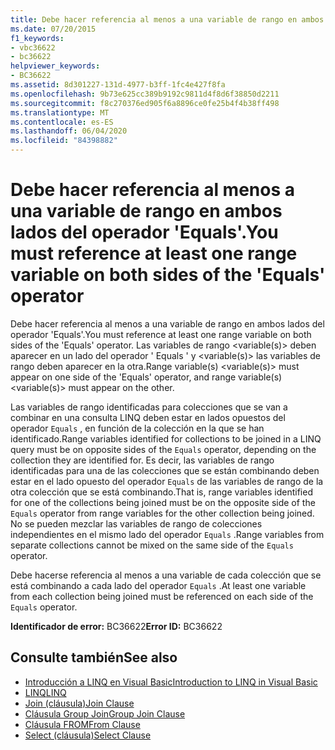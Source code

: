 ```yaml
---
title: Debe hacer referencia al menos a una variable de rango en ambos lados del operador 'Equals'.
ms.date: 07/20/2015
f1_keywords:
- vbc36622
- bc36622
helpviewer_keywords:
- BC36622
ms.assetid: 8d301227-131d-4977-b3ff-1fc4e427f8fa
ms.openlocfilehash: 9b73e625cc389b9192c9811d4f8d6f38850d2211
ms.sourcegitcommit: f8c270376ed905f6a8896ce0fe25b4f4b38ff498
ms.translationtype: MT
ms.contentlocale: es-ES
ms.lasthandoff: 06/04/2020
ms.locfileid: "84398882"
---
```

# <a name="you-must-reference-at-least-one-range-variable-on-both-sides-of-the-equals-operator"></a><span data-ttu-id="d2880-102">Debe hacer referencia al menos a una variable de rango en ambos lados del operador 'Equals'.</span><span class="sxs-lookup"><span data-stu-id="d2880-102">You must reference at least one range variable on both sides of the 'Equals' operator</span></span>
<span data-ttu-id="d2880-103">Debe hacer referencia al menos a una variable de rango en ambos lados del operador 'Equals'.</span><span class="sxs-lookup"><span data-stu-id="d2880-103">You must reference at least one range variable on both sides of the 'Equals' operator.</span></span> <span data-ttu-id="d2880-104">Las variables de rango \<variable(s)> deben aparecer en un lado del operador ' Equals ' y \<variable(s)> las variables de rango deben aparecer en la otra.</span><span class="sxs-lookup"><span data-stu-id="d2880-104">Range variable(s) \<variable(s)> must appear on one side of the 'Equals' operator, and range variable(s) \<variable(s)> must appear on the other.</span></span>  
  
 <span data-ttu-id="d2880-105">Las variables de rango identificadas para colecciones que se van a combinar en una consulta LINQ deben estar en lados opuestos del operador `Equals` , en función de la colección en la que se han identificado.</span><span class="sxs-lookup"><span data-stu-id="d2880-105">Range variables identified for collections to be joined in a LINQ query must be on opposite sides of the `Equals` operator, depending on the collection they are identified for.</span></span> <span data-ttu-id="d2880-106">Es decir, las variables de rango identificadas para una de las colecciones que se están combinando deben estar en el lado opuesto del operador `Equals` de las variables de rango de la otra colección que se está combinando.</span><span class="sxs-lookup"><span data-stu-id="d2880-106">That is, range variables identified for one of the collections being joined must be on the opposite side of the `Equals` operator from range variables for the other collection being joined.</span></span> <span data-ttu-id="d2880-107">No se pueden mezclar las variables de rango de colecciones independientes en el mismo lado del operador `Equals` .</span><span class="sxs-lookup"><span data-stu-id="d2880-107">Range variables from separate collections cannot be mixed on the same side of the `Equals` operator.</span></span>  
  
 <span data-ttu-id="d2880-108">Debe hacerse referencia al menos a una variable de cada colección que se está combinando a cada lado del operador `Equals` .</span><span class="sxs-lookup"><span data-stu-id="d2880-108">At least one variable from each collection being joined must be referenced on each side of the `Equals` operator.</span></span>  
  
 <span data-ttu-id="d2880-109">**Identificador de error:** BC36622</span><span class="sxs-lookup"><span data-stu-id="d2880-109">**Error ID:** BC36622</span></span>  
  
## <a name="see-also"></a><span data-ttu-id="d2880-110">Consulte también</span><span class="sxs-lookup"><span data-stu-id="d2880-110">See also</span></span>

- [<span data-ttu-id="d2880-111">Introducción a LINQ en Visual Basic</span><span class="sxs-lookup"><span data-stu-id="d2880-111">Introduction to LINQ in Visual Basic</span></span>](../programming-guide/language-features/linq/introduction-to-linq.md)
- [<span data-ttu-id="d2880-112">LINQ</span><span class="sxs-lookup"><span data-stu-id="d2880-112">LINQ</span></span>](../programming-guide/language-features/linq/index.md)
- [<span data-ttu-id="d2880-113">Join (cláusula)</span><span class="sxs-lookup"><span data-stu-id="d2880-113">Join Clause</span></span>](../language-reference/queries/join-clause.md)
- [<span data-ttu-id="d2880-114">Cláusula Group Join</span><span class="sxs-lookup"><span data-stu-id="d2880-114">Group Join Clause</span></span>](../language-reference/queries/group-join-clause.md)
- [<span data-ttu-id="d2880-115">Cláusula FROM</span><span class="sxs-lookup"><span data-stu-id="d2880-115">From Clause</span></span>](../language-reference/queries/from-clause.md)
- [<span data-ttu-id="d2880-116">Select (cláusula)</span><span class="sxs-lookup"><span data-stu-id="d2880-116">Select Clause</span></span>](../language-reference/queries/select-clause.md)
